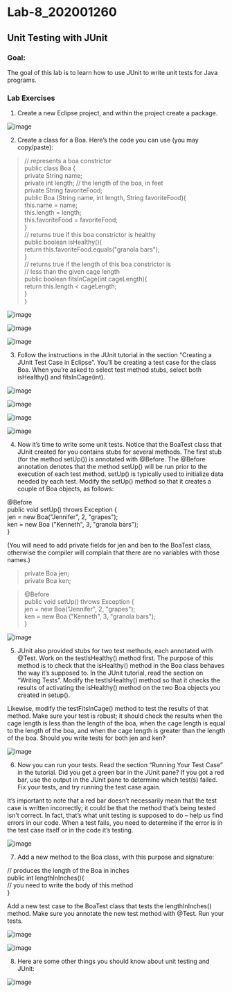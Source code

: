 # Lab-8_202001260

## Unit Testing with JUnit

### Goal:
The goal of this lab is to learn how to use JUnit to write unit tests for Java programs.

### Lab Exercises
1. Create a new Eclipse project, and within the project create a package.

![image](https://user-images.githubusercontent.com/75676900/233610914-fd5b6d59-1df3-4187-b0e8-1497d5533fb7.png)


2. Create a class for a Boa. Here’s the code you can use (you may copy/paste):

> // represents a boa constrictor  
public class Boa {    
private String name;  
private int length; // the length of the boa, in feet    
private String favoriteFood;  
public Boa (String name, int length, String favoriteFood){    
this.name = name;  
this.length = length;    
this.favoriteFood = favoriteFood;  
}  
// returns true if this boa constrictor is healthy  
public boolean isHealthy(){    
return this.favoriteFood.equals("granola bars");    
}  
// returns true if the length of this boa constrictor is  
// less than the given cage length  
public boolean fitsInCage(int cageLength){  
return this.length < cageLength;  
}  
}  

![image](https://user-images.githubusercontent.com/75676900/233595860-82a09c9c-81f0-40f6-81f0-1825435c2dc7.png)

![image](https://user-images.githubusercontent.com/75676900/233595801-9717b8ea-8e14-4f8a-aed1-1c00b8f810cf.png)

![image](https://user-images.githubusercontent.com/75676900/233610993-2597b574-89ad-4534-9920-af135a7da8c6.png)


3. Follow the instructions in the JUnit tutorial in the section “Creating a JUnit Test Case in Eclipse”. You’ll be creating a test case for the class Boa. When you’re asked to select test method stubs, select both isHealthy() and fitsInCage(int).

![image](https://user-images.githubusercontent.com/75676900/233596979-7eae297b-c52d-4255-b2aa-e6fc4cf1c5d1.png)

![image](https://user-images.githubusercontent.com/75676900/233597055-3fab56c3-c846-4c87-9b0c-11e1d6b17a54.png)

![image](https://user-images.githubusercontent.com/75676900/233611102-192f6f30-9afb-4a70-98b2-24b9d8e06aae.png)

![image](https://user-images.githubusercontent.com/75676900/233611153-1505e1a1-390b-43b7-ba92-857f1e3e0790.png)



4. Now it’s time to write some unit tests. Notice that the BoaTest class that JUnit created for you contains stubs for several methods. The first stub (for the method setUp()) is annotated with @Before. The @Before annotation denotes that the method setUp() will be run prior to the execution of each test method. setUp() is typically used to initialize data needed by each test. Modify the setUp() method so that it creates a couple of Boa objects, as follows:

@Before  
public void setUp() throws Exception {  
jen = new Boa("Jennifer", 2, "grapes");  
ken = new Boa ("Kenneth", 3, "granola bars");  
}  

(You will need to add private fields for jen and ben to the BoaTest class, otherwise the compiler will complain that there are no variables with those names.)

> private Boa jen;  
private Boa ken;  

> @Before     
public void setUp() throws Exception {    
jen = new Boa("Jennifer", 2, "grapes");    
ken = new Boa ("Kenneth", 3, "granola bars");    
}    

![image](https://user-images.githubusercontent.com/75676900/233611298-856c1741-a9aa-442e-a507-c9795a372d12.png)


5. JUnit also provided stubs for two test methods, each annotated with @Test. Work on the testIsHealthy() method first. The purpose of this method is to check that the isHealthy() method in the Boa class behaves the way it’s supposed to. In the JUnit tutorial, read the section on “Writing Tests”. Modify the testIsHealthy() method so that it checks the results of activating the isHealthy() method on the two Boa objects you
created in setup().  

Likewise, modify the testFitsInCage() method to test the results of that method. Make sure your test is robust; it should check the results when the cage length is less than the length of the boa, when the cage length is equal to the length of the boa, and when the cage length is greater than the length of the boa. Should you write tests for both jen and ken?

![image](https://user-images.githubusercontent.com/75676900/233612765-8cae2d15-a93d-4717-9686-aad60233663b.png)

6. Now you can run your tests. Read the section “Running Your Test Case” in the tutorial. Did you get a green bar in the JUnit pane? If you got a red bar, use the output in the JUnit pane to determine which test(s) failed. Fix your tests, and try running the test case again.  

It’s important to note that a red bar doesn’t necessarily mean that the test case is written incorrectly; it could be that the method that’s being tested isn’t correct. In fact, that’s what unit testing is supposed to do – help us find errors in our code. When a test fails, you need to determine if the error is in the test case itself or in the code it’s testing.

![image](https://user-images.githubusercontent.com/75676900/233614054-73de12cc-0b8a-479e-b3a7-877ecac93a12.png)

7. Add a new method to the Boa class, with this purpose and signature:

// produces the length of the Boa in inches  
public int lengthInInches(){  
// you need to write the body of this method  
}

Add a new test case to the BoaTest class that tests the lengthInInches() method. Make sure you annotate the new test method with @Test. Run your tests.

![image](https://user-images.githubusercontent.com/75676900/233614705-79121899-6e13-4112-9d50-f4bee3bf613b.png)

![image](https://user-images.githubusercontent.com/75676900/233614795-ad8dd80d-34d0-4f18-a867-c46cc8e44a83.png)


8. Here are some other things you should know about unit testing and JUnit:

![image](https://user-images.githubusercontent.com/75676900/233615409-7fa2eed5-55ae-4476-8273-996f7e5a4983.png)


